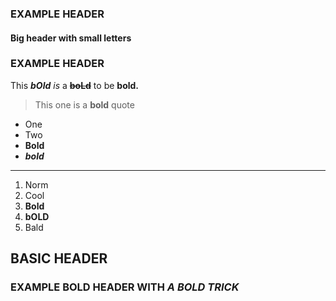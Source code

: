 ### EXAMPLE HEADER

#### Big header with small letters

### EXAMPLE HEADER

This ***bOld** is* a ~~**boLd**~~ to be **bold.**

> This one is a **bold** quote

-   One
-   Two
-   **Bold**
-   ***bold***

------------------------------------------------------------------------

1.  Norm
2.  Cool
3.  **Bold**
4.  **bOLD**
5.  Bald

## BASIC HEADER

### EXAMPLE **BOLD** HEADER WITH *A **BOLD** TRICK*
